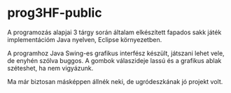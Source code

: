 # prog3HF-public

A programozás alapjai 3 tárgy során általam elkészített fapados sakk játék
implementációm Java nyelven, Eclipse környezetben.

A programhoz Java Swing-es grafikus interfész készült, játszani lehet vele, de
enyhén szólva buggos. A gombok válaszideje lassú és a grafikus ablak széteshet, ha nem
vigyázunk. 

Ma már biztosan másképpen állnék neki, de ugródeszkának jó projekt volt.
